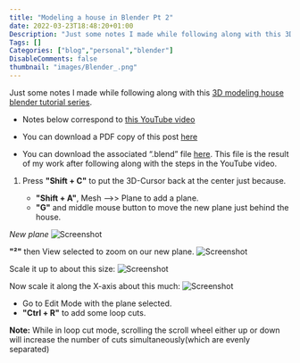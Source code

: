 ```yaml
---
title: "Modeling a house in Blender Pt 2"
date: 2022-03-23T18:48:20+01:00
Description: "Just some notes I made while following along with this 3D modeling house blender tutorial series."
Tags: []
Categories: ["blog","personal","blender"]
DisableComments: false
thumbnail: "images/Blender_.png"
---
```

Just some notes I made while following along with this [3D modeling house blender tutorial series](https://youtu.be/MuY9hpYWVho).

- Notes below correspond to [this YouTube video](https://youtu.be/MuY9hpYWVho)

- You can download a PDF copy of this post [here](www.google.com)

- You can download the associated “.blend” file [here](www.google.com). This file is the result of my work after following along with the steps in the YouTube video.

1. Press **"Shift + C"** to put the 3D-Cursor back at the center just because.

    * **"Shift + A"**, Mesh -->> Plane to add a plane.
    * **"G"** and middle mouse button to move the new plane just behind the house.

*New plane*
![Screenshot](/images/3D_house_tuto2/1.png)

**"²"** then View selected to zoom on our new plane.
![Screenshot](/images/3D_house_tuto2/2.png)

Scale it up to about this size:
![Screenshot](/images/3D_house_tuto2/3.png)

Now scale it along the X-axis about this much:
![Screenshot](/images/3D_house_tuto2/4.png)

* Go to Edit Mode with the plane selected.
* **"Ctrl + R"** to add some loop cuts.

**Note:** While in loop cut mode, scrolling the scroll wheel either up or down will increase the number of cuts simultaneously(which are evenly separated)